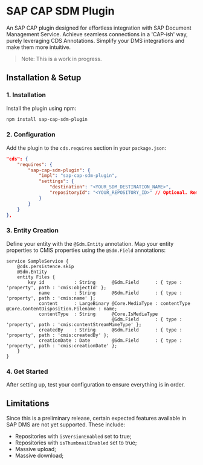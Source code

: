 # SAP CAP SDM Plugin

An SAP CAP plugin designed for effortless integration with SAP Document Management Service. Achieve seamless connections in a 'CAP-ish' way, purely leveraging CDS Annotations. Simplify your DMS integrations and make them more intuitive.

> Note: This is a work in progress.

## Installation & Setup

### 1. Installation

Install the plugin using npm:

```bash
npm install sap-cap-sdm-plugin
```

### 2. Configuration

Add the plugin to the `cds.requires` section in your `package.json`:

```json
"cds": {
    "requires": {
        "sap-cap-sdm-plugin": {
            "impl": "sap-cap-sdm-plugin",
            "settings": {
                "destination": "<YOUR_SDM_DESTINATION_NAME>",
                "repositoryId": "<YOUR_REPOSITORY_ID>" // Optional. Remove if you have only one repository.
            }
        }
    }
},
```

### 3. Entity Creation

Define your entity with the `@Sdm.Entity` annotation. Map your entity properties to CMIS properties using the `@Sdm.Field` annotations:

```cds
service SampleService {
    @cds.persistence.skip
    @Sdm.Entity
    entity Files {
        key id           : String      @Sdm.Field      : { type : 'property', path : 'cmis:objectId' };
            name         : String      @Sdm.Field      : { type : 'property', path : 'cmis:name' };
            content      : LargeBinary @Core.MediaType : contentType  @Core.ContentDisposition.Filename : name;
            contentType  : String      @Core.IsMediaType
                                       @Sdm.Field      : { type : 'property', path : 'cmis:contentStreamMimeType' };
            createdBy    : String      @Sdm.Field      : { type : 'property', path : 'cmis:createdBy' };
            creationDate : Date        @Sdm.Field      : { type : 'property', path : 'cmis:creationDate' };
    }
}
```

### 4. Get Started

After setting up, test your configuration to ensure everything is in order.

## Limitations

Since this is a preliminary release, certain expected features available in SAP DMS are not yet supported. These include:

- Repositories with `isVersionEnabled` set to true;
- Repositories with `isThumbnailEnabled` set to true;
- Massive upload;
- Massive download;
